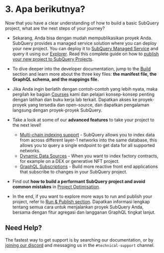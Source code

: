 # 3. Apa berikutnya?

Now that you have a clear understanding of how to build a basic SubQuery project, what are the next steps of your journey?

- Sekarang, Anda bisa dengan mudah mempublikasikan proyek Anda. SubQuery provides a managed service solution where you can deploy your new project. You can deploy it to [SubQuery Managed Service](https://managedservice.subquery.network) and query it using our [Explorer](https://explorer.subquery.network). Read this complete guide on how to [publish your new project to SubQuery Projects](../run_publish/publish.md).

- To dive deeper into the developer documentation, jump to the [Build ](../build/introduction.md) section and learn more about the three key files: **the manifest file, the GraphQL schema, and the mappings file.**

- Jika Anda ingin berlatih dengan contoh-contoh yang lebih nyata, maka pergilah ke bagian [Courses](../academy/herocourse/welcome.md) kami dan pelajari konsep-konsep penting dengan latihan dan buku kerja lab terkait. Dapatkan akses ke proyek-proyek yang tersedia dan open-source, dan dapatkan pengalaman langsung dengan proyek-proyek SubQuery.

- Take a look at some of our **advanced features** to take your project to the next level!

  - [Multi-chain indexing support](../build/multi-chain.md) - SubQuery allows you to index data from across different layer-1 networks into the same database, this allows you to query a single endpoint to get data for all supported networks.
  - [Dynamic Data Sources](../build/dynamicdatasources.md) - When you want to index factory contracts, for example on a DEX or generative NFT project.
  - [GraphQL Subscriptions](../run_publish/query/subscription.md) - Build more reactive front end applications that subscribe to changes in your SubQuery project.

- Find out **how to build a performant SubQuery project and avoid common mistakes** in [Project Optimisation](../build/optimisation.md).

- In the end, if you want to explore more ways to run and publish your project, refer to [Run & Publish section](../run_publish/run.md). Dapatkan informasi lengkap tentang semua cara untuk menjalankan proyek SubQuery Anda, bersama dengan fitur agregasi dan langganan GraphQL tingkat lanjut.

## Need Help?

The fastest way to get support is by searching our documentation, or by [joining our discord](https://discord.com/invite/subquery) and messaging us in the `#technical-support` channel.
